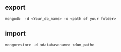 ## export

`mongodb  -d <Your_db_name> -o <path of your folder>`



## import

`mongorestore -d <databasename> <dum_path>`
